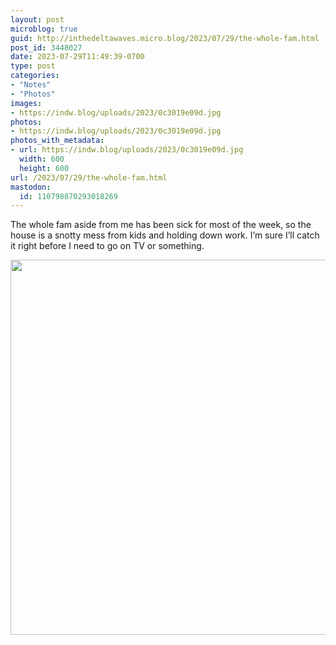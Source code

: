 ```yaml
---
layout: post
microblog: true
guid: http://inthedeltawaves.micro.blog/2023/07/29/the-whole-fam.html
post_id: 3448027
date: 2023-07-29T11:49:39-0700
type: post
categories:
- "Notes"
- "Photos"
images:
- https://indw.blog/uploads/2023/0c3019e09d.jpg
photos:
- https://indw.blog/uploads/2023/0c3019e09d.jpg
photos_with_metadata:
- url: https://indw.blog/uploads/2023/0c3019e09d.jpg
  width: 600
  height: 600
url: /2023/07/29/the-whole-fam.html
mastodon:
  id: 110798870293018269
---
```

The whole fam aside from me has been sick for most of the week, so the house is a snotty mess from kids and holding down work. I’m sure I’ll catch it right before I need to go on TV or something. 

<img src="uploads/2023/0c3019e09d.jpg" width="600" height="600" alt="">
